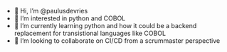 - 👋 Hi, I’m @paulusdevries
- 👀 I’m interested in python and COBOL
- 🌱 I’m currently learning python and how it could be a backend replacement for transistional languages like COBOL
- 💞️ I’m looking to collaborate on CI/CD from a scrummaster perspective

<!---
paulusdevries/paulusdevries is a ✨ special ✨ repository because its `README.md` (this file) appears on your GitHub profile.
You can click the Preview link to take a look at your changes.
--->
